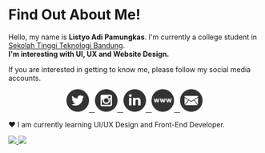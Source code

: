 

# Find Out About Me!

Hello, my name is **Listyo Adi Pamungkas**. I'm currently a college student  in  [Sekolah Tinggi Teknologi Bandung](https://sttbandung.ac.id/).  
<strong>I'm interesting with UI, UX and Website Design.</strong>

If you are interested in getting to know me, please follow my social media accounts.
<p align="center">
        <a href="https://twitter.com/nerufuyo" >
            <img src="images/twitter.png" height="45px">&nbsp;&nbsp;
        </a>
        <a href="https://www.instagram.com/mbaharip_//" >
            <img src="images/instagram.png" height="45px">&nbsp;&nbsp;
        </a>
        <a href="https://www.linkedin.com/in/listyo-adi-pamungkas-851490205/" >
            <img src="images/linkedin.png" height="45px">&nbsp;&nbsp;
        </a>
        <a href="https://nerufuyo.me/" >
            <img src="images/website.png" height="45px">&nbsp;&nbsp;
        </a>
        <a href="mailto:support@listyoadipamungkas65@gmail.com" >
            <img src="images/email.png" height="45px">
        </a>
    </p>

❤ I am currently learning UI/UX Design and Front-End Developer.

<p align="left">
<a href="https://github.com/nerufuyo">
  <img height="180em" src="https://github-readme-stats-eight-theta.vercel.app/api?username=nerufuyo&show_icons=true&theme=onedark&include_all_commits=true&count_private=true"/>
  <img height="180em" src="https://github-readme-stats-eight-theta.vercel.app/api/top-langs/?username=nerufuyo&layout=compact&langs_count=8&theme=onedark"/>
</a>
</p>
